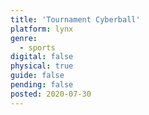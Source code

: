 ```yaml
---
title: 'Tournament Cyberball'
platform: lynx
genre:
  - sports
digital: false
physical: true
guide: false
pending: false
posted: 2020-07-30
---
```

